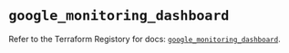 # `google_monitoring_dashboard`

Refer to the Terraform Registory for docs: [`google_monitoring_dashboard`](https://registry.terraform.io/providers/hashicorp/google-beta/5.10.0/docs/resources/google_monitoring_dashboard).
